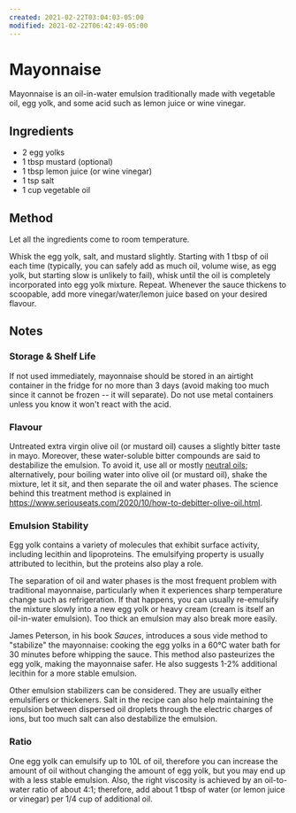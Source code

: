 ```yaml
---
created: 2021-02-22T03:04:03-05:00
modified: 2021-02-22T06:42:49-05:00
---
```


# Mayonnaise

Mayonnaise is an oil-in-water emulsion traditionally made with vegetable oil, egg yolk, and some acid such as lemon juice or wine vinegar.

## Ingredients

* 2 egg yolks
* 1 tbsp mustard (optional)
* 1 tbsp lemon juice (or wine vinegar)
* 1 tsp salt
* 1 cup vegetable oil

## Method

Let all the ingredients come to room temperature.

Whisk the egg yolk, salt, and mustard slightly. Starting with 1 tbsp of oil each time (typically, you can safely add as much oil, volume wise, as egg yolk, but starting slow is unlikely to fail), whisk until the oil is completely incorporated into egg yolk mixture. Repeat. Whenever the sauce thickens to scoopable, add more vinegar/water/lemon juice based on your desired flavour.

## Notes

### Storage & Shelf Life

If not used immediately, mayonnaise should be stored in an airtight container in the fridge for no more than 3 days (avoid making too much since it cannot be frozen -- it will separate). Do not use metal containers unless you know it won't react with the acid.

### Flavour

Untreated extra virgin olive oil (or mustard oil) causes a slightly bitter taste in mayo. Moreover, these water-soluble bitter compounds are said to destabilize the emulsion. To avoid it, use all or mostly [neutral oils](oil); alternatively, pour boiling water into olive oil (or mustard oil), shake the mixture, let it sit, and then separate the oil and water phases. The science behind this treatment method is explained in <https://www.seriouseats.com/2020/10/how-to-debitter-olive-oil.html>.

### Emulsion Stability

Egg yolk contains a variety of molecules that exhibit surface activity, including lecithin and lipoproteins. The emulsifying property is usually attributed to lecithin, but the proteins also play a role.

The separation of oil and water phases is the most frequent problem with traditional mayonnaise, particularly when it experiences sharp temperature change such as refrigeration. If that happens, you can usually re-emulsify the mixture slowly into a new egg yolk or heavy cream (cream is itself an oil-in-water emulsion). Too thick an emulsion may also break more easily.

James Peterson, in his book *Sauces*, introduces a sous vide method to "stabilize" the mayonnaise: cooking the egg yolks in a 60&deg;C water bath for 30 minutes before whipping the sauce. This method also pasteurizes the egg yolk, making the mayonnaise safer. He also suggests 1-2% additional lecithin for a more stable emulsion.

Other emulsion stabilizers can be considered. They are usually either emulsifiers or thickeners. Salt in the recipe can also help maintaining the repulsion between dispersed oil droplets through the electric charges of ions, but too much salt can also destabilize the emulsion.


### Ratio

One egg yolk can emulsify up to 10L of oil, therefore you can increase the amount of oil without changing the amount of egg yolk, but you may end up with a less stable emulsion. Also, the right viscosity is achieved by an oil-to-water ratio of about 4:1; therefore, add about 1 tbsp of water (or lemon juice or vinegar) per 1/4 cup of additional oil.
